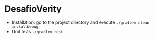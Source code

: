 # DesafioVerity

- Installation: go to the project directory and execute `./gradlew clean installDebug`
- Unit tests `./gradlew test`